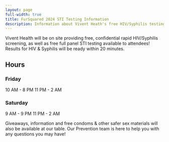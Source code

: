 ```yaml
---
layout: page
full-width: true
title: FurSquared 2024 STI Testing Information
description: Information about Vivent Heath's free HIV/Syphilis testing provided at FurSquared this year.
---
```

Vivent Health will be on site providing free, confidential rapid HIV/Syphilis screening, as well as free full panel STI testing available to attendees! Results for HIV & Syphilis will be ready within 20 minutes.

## Hours

### Friday
10 AM - 8 PM
11 PM - 2 AM

### Saturday
9 AM - 9 PM
11 PM - 2 AM

Giveaways, information and free condoms & other safer sex materials will also be available at our table. Our Prevention team is here to help you with any questions you may have!